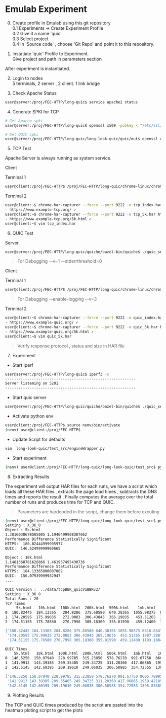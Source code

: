 # Emulab Experiment

0. Create profile in Emulab using this git repository  
    0.1 Experiments -> Create Experiment Profile  
    0.2 Give it a name 'quic'  
    0.3 Select project  
    0.4 In 'Source code' , choose 'Git Repo' and point it to this repository.  

1. Instatiate 'quic' Profile to Experiment.  
    Give project and path in parameters section

After experiment is instantiated.

2. Login to nodes  
    5 terminals, 2 server , 2 client. 1 link bridge

3. Check Apache Status

```bash
user@server:/proj/FEC-HTTP/long-quic$ service apache2 status
```

4. Generate SPKI for TCP


```bash
# Get Apache spki 
user@server:/proj/FEC-HTTP/long-quic$ openssl x509 -pubkey < "/etc/ssl/certs/apache-selfsigned.crt" | openssl pkey -pubin -outform der | openssl dgst -sha256 -binary | base64 > "apache-selfsigned-spki.txt"

# Get QUIC spki
user@server:/proj/FEC-HTTP/long-quic/long-look-quic/quic/out$ openssl x509 -pubkey < "leaf_cert.pem" | openssl pkey -pubin -outform der | openssl dgst -sha256 -binary | base64 > "server_pub_spki.txt"
```


5. TCP Test

Apache Server is always running as system service. 

Client

Terminal 1
```bash
user@client:/proj/FEC-HTTP$ /proj/FEC-HTTP/long-quic/chrome-linux/chrome111  --no-sandbox --headless --disable-gpu --remote-debugging-port=9222  --user-data-dir=/tmp/chrome-profile --enable-benchmarking --enable-net-benchmarking --ignore-certificate-errors-spki-list=$(cat /proj/FEC-HTTP/long-quic/apache-selfsigned-spki.txt)  --no-proxy-server   --disable-quic    --host-resolver-rules='MAP www.example-tcp.org 192.168.1.1'
```

Terminal 2
```bash
user@client:~$ chrome-har-capturer --force --port 9222 -o tcp_index.har https://www.example-tcp.org/
- https://www.example-tcp.org/ ✓
user@client:~$ chrome-har-capturer --force --port 9222 -o tcp_5k.har https://www.example-tcp.org/5k.html
- https://www.example-tcp.org/5k.html ✓
user@client:~$ vim tcp_index.har 
```

6. QUIC Test

Server

```bash
user@server:/proj/FEC-HTTP/long-quic/quiche/bazel-bin/quiche$ ./quic_server --quic_response_cache_dir=/proj/FEC-HTTP/long-quic/long-look-quic/quic/www.example-quic.org   --certificate_file=/proj/FEC-HTTP/long-quic/long-look-quic/quic/out/leaf_cert.pem --key_file=/proj/FEC-HTTP/long-quic/long-look-quic/quic/out/leaf_cert.key
```

> For Debugging --v=1 --stderrthreshold=0

Client

Terminal 1
```bash
user@client:/proj/FEC-HTTP$ /proj/FEC-HTTP/long-quic/chrome-linux/chrome111 --no-sandbox --headless --disable-gpu --remote-debugging-port=9222  --user-data-dir=/tmp/chrome-profile1  --enable-benchmarking --enable-net-benchmarking --ignore-certificate-errors-spki-list=$(cat /proj/FEC-HTTP/long-quic/long-look-quic/quic/out/server_pub_spki.txt)  --no-proxy-server   --enable-quic   --origin-to-force-quic-on=www.example-quic.org:443   --host-resolver-rules='MAP www.example-quic.org:443 192.168.1.1:6121'
```

> For Debugging --enable-logging --v=3

Terminal 2
```bash
user@client:~$ chrome-har-capturer --force --port 9222 -o quic_index.har https://www.example-quic.org/
- https://www.example-quic.org/ ✓
user@client:~$ chrome-har-capturer --force --port 9222 -o quic_5k.har https://www.example-quic.org/5k.html
- https://www.example-quic.org/5k.html ✓
user@client:~$ vim quic_5k.har 
```


> Verify response protocol , status and size in HAR file

7. Experiment

* Start Iperf 

```bash
user@server:/proj/FEC-HTTP/long-quic$ iperf3 -s
-----------------------------------------------------------
Server listening on 5201
-----------------------------------------------------------


```

* Start quic server

```bash
user@server:/proj/FEC-HTTP/long-quic/quiche/bazel-bin/quiche$ ./quic_server --quic_response_cache_dir=/proj/FEC-HTTP/long-quic/long-look-quic/quic/www.example-quic.org   --certificate_file=/proj/FEC-HTTP/long-quic/long-look-quic/quic/out/leaf_cert.pem --key_file=/proj/FEC-HTTP/long-quic/long-look-quic/quic/out/leaf_cert.key
```

* Activate python env

```bash
user@client:/proj/FEC-HTTP$ source nenv/bin/activate
(nenv) user@client:/proj/FEC-HTTP$ 
```

* Update Script for defaults

```bash
vim  long-look-quic/test_src/engineWrapper.py
```

* Start experiment

```bash
(nenv) user@client:/proj/FEC-HTTP/long-quic/long-look-quic/test_src$ python engineWrapper.py  --browserPath=/proj/FEC-HTTP/long-quic/chrome-linux/chrome111 --mainDir='/proj/FEC-HTTP/long-quic/long-look-quic/data/demo1' --quic-version=RFCv1 --rounds=1 --networkInt=enp7s0f0 --experiment=demo --rates="10_36_0,50_36_0" --indexes="5k,10k"
```

8. Extracting Results

The experiment will output HAR files for each runs, we have a script which loads all these HAR files , extracts the page load times , subtracts the DNS times and reports the result . Finally computes the average over the total number of runs and produces time for TCP and QUIC.

>Parameters are hardcoded in the script, change them before excuting

```bash
(nenv) user@client:/proj/FEC-HTTP/long-quic/long-look-quic/test_src$ python getTimes.py 
Setting : X_36_0
Object : 5k.html
1.3816038678505005 1.1946499908307662
Performance Difference Statistically Significant
HTTPS:  180.82444999995977
QUIC:  146.52499999960665

Object : 10k.html
1.1461368701626866 1.461937495430736
Performance Difference Statistically Significant
HTTPS:  184.13365000007002
QUIC:  150.07939999932947
....

QUIC Version :  ../data/tcpBBR_quicV1BBRv2/
Setting : X_36_0
Total Runs : 20
TCP Times
     5k.html   10k.html  100k.html  200k.html  500k.html    1mb.html   10mb.html
0  180.82445  184.13365   284.8286  375.68580  640.38365  1055.98375  8616.63475
1  174.20595  175.99035   272.0083  306.43845  365.19035   453.51265  1987.28875
2  174.51155  175.78580   270.7998  305.18360  355.01590   459.12400  1193.18840

['180.82445 184.13365 284.8286 375.68580 640.38365 1055.98375 8616.63475',
 '174.20595 175.99035 272.0083 306.43845 365.19035  453.51265 1987.28875',
 '174.51155 175.78580 270.7998 305.18360 355.01590  459.12400 1193.18840']

QUIC Times
    5k.html   10k.html  100k.html  200k.html  500k.html   1mb.html   10mb.html
0  146.5250  150.07940  228.99785  315.23850  578.76270  991.67750  8605.78995
1  141.9913  143.39385  209.35405  249.34725  311.20360  417.06865  1959.42185
2  142.5145  142.60395  209.19610  249.06035  306.50985  354.72555  1395.88385

['146.5250 150.07940 228.99785 315.23850 578.76270 991.67750 8605.78995',
 '141.9913 143.39385 209.35405 249.34725 311.20360 417.06865 1959.42185',
 '142.5145 142.60395 209.19610 249.06035 306.50985 354.72555 1395.88385']

```

9. Plotting Results 

The TCP and QUIC times produced by the script are pasted into the heatmap ploting script to get the plots
